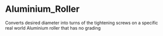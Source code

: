 # Aluminium_Roller
Converts desired diameter into turns of the tightening screws on a specific real world Aluminium roller that has no grading
